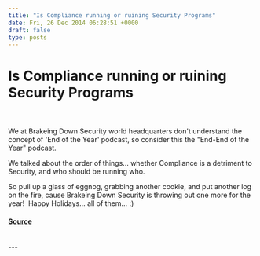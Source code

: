 ```yaml
---
title: "Is Compliance running or ruining Security Programs"
date: Fri, 26 Dec 2014 06:28:51 +0000
draft: false
type: posts
---
```

# Is Compliance running or ruining Security Programs

<br/>

<br/>
We at Brakeing Down Security world headquarters don't understand the concept of 'End of the Year' podcast, so consider this the "End-End of the Year" podcast.

We talked about the order of things... whether Compliance is a detriment to Security, and who should be running who.

So pull up a glass of eggnog, grabbing another cookie, and put another log on the fire, cause Brakeing Down Security is throwing out one more for the year!  Happy Holidays... all of them... :)

#### [Source](https://traffic.libsyn.com/secure/brakeingsecurity/Last-one-2014-really.mp3)

<br/>
---
